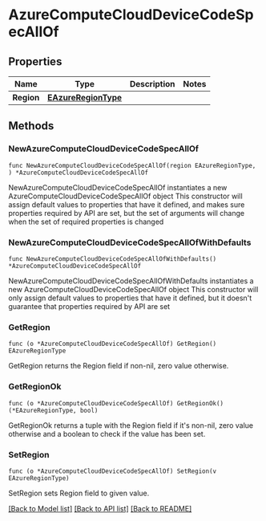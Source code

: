 # AzureComputeCloudDeviceCodeSpecAllOf

## Properties

Name | Type | Description | Notes
------------ | ------------- | ------------- | -------------
**Region** | [**EAzureRegionType**](EAzureRegionType.md) |  | 

## Methods

### NewAzureComputeCloudDeviceCodeSpecAllOf

`func NewAzureComputeCloudDeviceCodeSpecAllOf(region EAzureRegionType, ) *AzureComputeCloudDeviceCodeSpecAllOf`

NewAzureComputeCloudDeviceCodeSpecAllOf instantiates a new AzureComputeCloudDeviceCodeSpecAllOf object
This constructor will assign default values to properties that have it defined,
and makes sure properties required by API are set, but the set of arguments
will change when the set of required properties is changed

### NewAzureComputeCloudDeviceCodeSpecAllOfWithDefaults

`func NewAzureComputeCloudDeviceCodeSpecAllOfWithDefaults() *AzureComputeCloudDeviceCodeSpecAllOf`

NewAzureComputeCloudDeviceCodeSpecAllOfWithDefaults instantiates a new AzureComputeCloudDeviceCodeSpecAllOf object
This constructor will only assign default values to properties that have it defined,
but it doesn't guarantee that properties required by API are set

### GetRegion

`func (o *AzureComputeCloudDeviceCodeSpecAllOf) GetRegion() EAzureRegionType`

GetRegion returns the Region field if non-nil, zero value otherwise.

### GetRegionOk

`func (o *AzureComputeCloudDeviceCodeSpecAllOf) GetRegionOk() (*EAzureRegionType, bool)`

GetRegionOk returns a tuple with the Region field if it's non-nil, zero value otherwise
and a boolean to check if the value has been set.

### SetRegion

`func (o *AzureComputeCloudDeviceCodeSpecAllOf) SetRegion(v EAzureRegionType)`

SetRegion sets Region field to given value.



[[Back to Model list]](../README.md#documentation-for-models) [[Back to API list]](../README.md#documentation-for-api-endpoints) [[Back to README]](../README.md)


